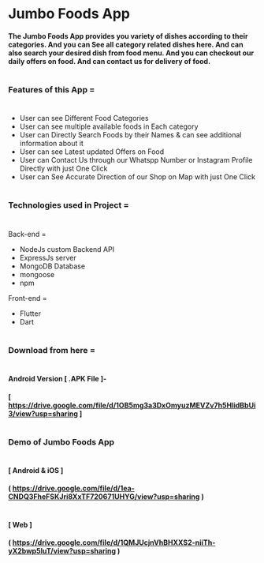 # Jumbo Foods App
#### The Jumbo Foods App provides you variety of dishes according to their categories. And you can See all category related dishes here. And can also search your desired dish from food menu. And you can checkout our daily offers on food. And can contact us for delivery of food.
#
### Features of this App =
# 
- User can see Different Food Categories
- User can see multiple available foods in Each category
- User can Directly Search Foods by their Names & can see additional information about it
- User can see Latest updated Offers on Food
- User can Contact Us through our Whatspp Number or Instagram Profile  Directly with just One Click
- User can See Accurate Direction of our Shop on Map with just One Click
# 
# 
### Technologies used in Project =
# 
Back-end =
 - NodeJs custom Backend API
 - ExpressJs server 
 - MongoDB Database 
 - mongoose
 - npm

Front-end =
 - Flutter
 - Dart
# 
# 
### Download from here =
# 
#### Android Version [ .APK File ]- 
#### [ https://drive.google.com/file/d/1OB5mg3a3DxOmyuzMEVZv7h5HlidBbUi3/view?usp=sharing ]
# 
# 
### Demo of Jumbo Foods App
# 
#### [ Android & iOS ]
#### ( https://drive.google.com/file/d/1ea-CNDQ3FheFSKJri8XxTF720671UHYG/view?usp=sharing )
# 
#### [ Web ]
#### ( https://drive.google.com/file/d/1QMJUcjnVhBHXXS2-niiTh-yX2bwp5luT/view?usp=sharing )
